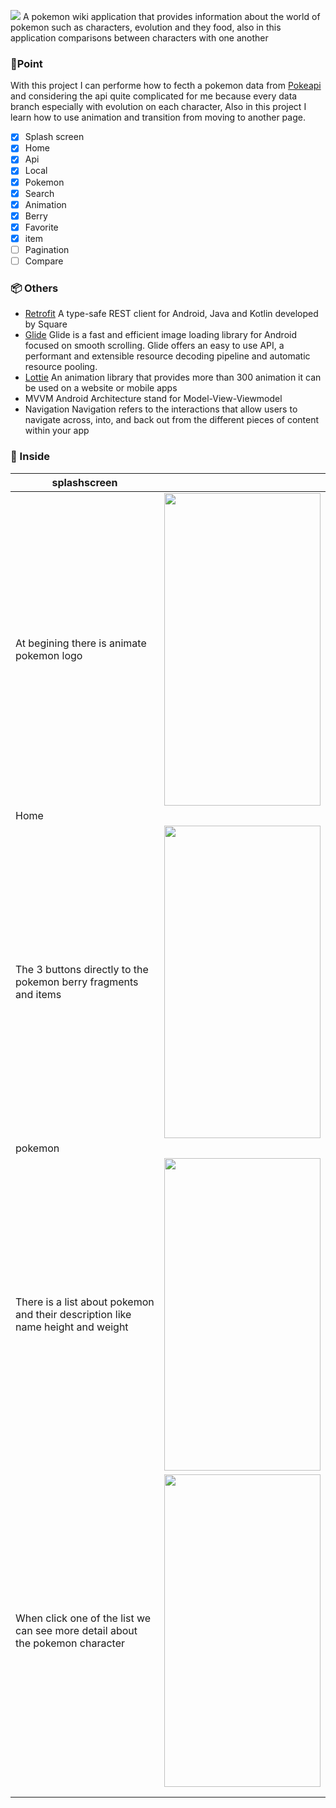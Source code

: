 ![](https://firebasestorage.googleapis.com/v0/b/tes2-3df69.appspot.com/o/Pokedex%2Fbanner.png?alt=media&token=d2bcfb74-b091-462b-b898-6760ab3043d0)
A pokemon wiki application that provides information about the world of pokemon such as characters, evolution and they food, also in this application comparisons between characters with one another

### 🎯Point

With this project I can performe how to fecth a pokemon data from [Pokeapi](https://pokeapi.co/docs/v2) and considering the api quite complicated for me because every data branch especially with evolution on each character, Also in this project I learn how to use animation and transition from moving to another page.
 - [x] Splash screen
 - [x] Home
 - [x] Api
 - [x] Local
 - [x] Pokemon 
 - [x] Search
 - [x] Animation
 - [x] Berry
 - [x] Favorite
 - [x] item
 - [ ] Pagination
 - [ ] Compare

### 📦 Others 

 - [Retrofit](http://square.github.io/retrofit/)
A type-safe REST  client for Android, Java and Kotlin developed by Square
 - [Glide](https://bumptech.github.io/glide/)
Glide is a fast and efficient image loading library for Android focused on smooth scrolling. Glide offers an easy to use API, a performant and extensible resource decoding pipeline and automatic resource pooling.
 - [Lottie](https://lottiefiles.com/)
 An animation library that provides more than 300 animation it can be used on a website or mobile apps
 - MVVM
 Android Architecture stand for Model-View-Viewmodel
 - Navigation
Navigation refers to the interactions that allow users to navigate across, into, and back out from the different pieces of content within your app

### 📱 Inside

| splashscreen |  |
|--|--|
| At begining there is animate pokemon logo  | <img src="https://github.com/Alstonargodi/pokedek/blob/master/Splashscreen.gif" width="250" height="500"/> |
| Home |  |
|The 3 buttons directly to the pokemon berry fragments and items  | <img src="https://github.com/Alstonargodi/pokedek/blob/master/homefrag.gif" width="250" height="500"/> |
| pokemon |  |
| There is a list about pokemon and their description like name height and weight | <img src="https://github.com/Alstonargodi/pokedek/blob/master/pokemonfrag.gif" width="250" height="500"/> |
| When click one of the list we can see more detail about the pokemon character|<img src="https://github.com/Alstonargodi/pokedek/blob/master/pokedetailfrag.gif" width="250" height="500"/> |
|  |  |
|  |  |





